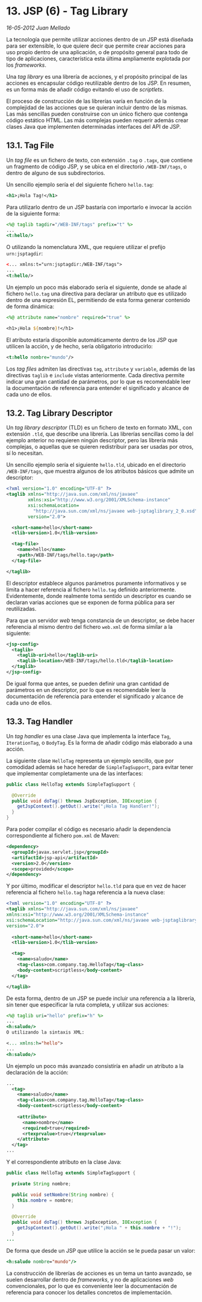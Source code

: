 # 13. JSP (6) - Tag Library

_16-05-2012_ _Juan Mellado_

La tecnología que permite utilizar acciones dentro de un JSP está diseñada para ser extensible, lo que quiere decir que permite crear acciones para uso propio dentro de una aplicación, o de propósito general para todo de tipo de aplicaciones, característica esta última ampliamente explotada por los _frameworks_.

Una _tag library_ es una librería de acciones, y el propósito principal de las acciones es encapsular código reutilizable dentro de los JSP. En resumen, es un forma más de añadir código evitando el uso de _scriptlets_.

El proceso de construcción de las librerías varía en función de la complejidad de las acciones que se quieran incluir dentro de las mismas. Las más sencillas pueden construirse con un único fichero que contenga código estático HTML. Las más complejas pueden requerir además crear clases Java que implementen determinadas interfaces del API de JSP.

## 13.1. Tag File

Un _tag file_ es un fichero de texto, con extensión ```.tag``` o ```.tagx```, que contiene un fragmento de código JSP, y se ubica en el directorio ```/WEB-INF/tags```, o dentro de alguno de sus subdirectorios.

Un sencillo ejemplo sería el del siguiente fichero ```hello.tag```:

```xml
<h1>¡Hola Tag!</h1>
```

Para utilizarlo dentro de un JSP bastaría con importarlo e invocar la acción de la siguiente forma:

```jsp
<%@ taglib tagdir="/WEB-INF/tags" prefix="t" %>
...
<t:hello/>
```

O utilizando la nomenclatura XML, que requiere utilizar el prefijo ```urn:jsptagdir```:

```xml
<... xmlns:t="urn:jsptagdir:/WEB-INF/tags">
...
<t:hello/>
```

Un ejemplo un poco más elaborado sería el siguiente, donde se añade al fichero ```hello.tag``` una directiva para declarar un atributo que es utilizado dentro de una expresión EL, permitiendo de esta forma generar contenido de forma dinámica:

```jsp
<%@ attribute name="nombre" required="true" %>

<h1>¡Hola ${nombre}!</h1>
```

El atributo estaría disponible automáticamente dentro de los JSP que utilicen la acción, y de hecho, sería obligatorio introducirlo:

```xml
<t:hello nombre="mundo"/>
```

Los _tag files_ admiten las directivas ```tag```, ```attribute``` y ```variable```, además de las directivas ```taglib``` e ```include``` vistas anteriormente. Cada directiva permite indicar una gran cantidad de parámetros, por lo que es recomendable leer la documentación de referencia para entender el significado y alcance de cada uno de ellos.

## 13.2. Tag Library Descriptor

Un _tag library descriptor_ (TLD) es un fichero de texto en formato XML, con extensión ```.tld```, que describe una librería. Las librerías sencillas como la del ejemplo anterior no requieren ningún descriptor, pero las librería más complejas, o aquellas que se quieren redistribuir para ser usadas por otros, sí lo necesitan.

Un sencillo ejemplo sería el siguiente ```hello.tld```, ubicado en el directorio ```/WEB-INF/tags```, que muestra algunos de los atributos básicos que admite un descriptor:

```xml
<?xml version="1.0" encoding="UTF-8" ?>
<taglib xmlns="http://java.sun.com/xml/ns/javaee"
        xmlns:xsi="http://www.w3.org/2001/XMLSchema-instance"
        xsi:schemaLocation=
          "http://java.sun.com/xml/ns/javaee web-jsptaglibrary_2_0.xsd"
        version="2.0">

  <short-name>hello</short-name>
  <tlib-version>1.0</tlib-version>

  <tag-file>
    <name>hello</name>
    <path>/WEB-INF/tags/hello.tag</path>
  </tag-file>

</taglib>
```

El descriptor establece algunos parámetros puramente informativos y se limita a hacer referencia al fichero ```hello.tag``` definido anteriormente. Evidentemente, donde realmente toma sentido un descriptor es cuando se declaran varias acciones que se exponen de forma pública para ser reutilizadas.

Para que un servidor _web_ tenga constancia de un descriptor, se debe hacer referencia al mismo dentro del fichero ```web.xml``` de forma similar a la siguiente:

```xml
<jsp-config>
  <taglib>
    <taglib-uri>hello</taglib-uri>
    <taglib-location>/WEB-INF/tags/hello.tld</taglib-location>
  </taglib>
</jsp-config>
```

De igual forma que antes, se pueden definir una gran cantidad de parámetros en un descriptor, por lo que es recomendable leer la documentación de referencia para entender el significado y alcance de cada uno de ellos.

## 13.3. Tag Handler

Un _tag handler_ es una clase Java que implementa la interface ```Tag```, ```IterationTag```, o ```BodyTag```. Es la forma de añadir código más elaborado a una acción.

La siguiente clase ```HelloTag``` representa un ejemplo sencillo, que por comodidad además se hace heredar de ```SimpleTagSupport```, para evitar tener que implementar completamente una de las interfaces:

```java
public class HelloTag extends SimpleTagSupport {

  @Override
  public void doTag() throws JspException, IOException {
    getJspContext().getOut().write("¡Hola Tag Handler!");
  }
}
```

Para poder compilar el código es necesario añadir la dependencia correspondiente al fichero ```pom.xml``` de Maven:

```xml
<dependency>
  <groupId>javax.servlet.jsp</groupId>
  <artifactId>jsp-api</artifactId>
  <version>2.0</version>
  <scope>provided</scope>
</dependency>
```

Y por último, modificar el descriptor ```hello.tld``` para que en vez de hacer referencia al fichero ```hello.tag``` haga referencia a la nueva clase:

```xml
<?xml version="1.0" encoding="UTF-8" ?>
<taglib xmlns="http://java.sun.com/xml/ns/javaee"
xmlns:xsi="http://www.w3.org/2001/XMLSchema-instance"
xsi:schemaLocation="http://java.sun.com/xml/ns/javaee web-jsptaglibrary_2_0.xsd"
version="2.0">
 
  <short-name>hello</short-name>
  <tlib-version>1.0</tlib-version>

  <tag>
    <name>saludo</name>
    <tag-class>com.company.tag.HelloTag</tag-class>
    <body-content>scriptless</body-content>
  </tag>

</taglib>
```

De esta forma, dentro de un JSP se puede incluir una referencia a la librería, sin tener que especificar la ruta completa, y utilizar sus acciones:

```jsp
<%@ taglib uri="hello" prefix="h" %>
...
<h:saludo/>
O utilizando la sintaxis XML:

<... xmlns:h="hello">
...
<h:saludo/>
```

Un ejemplo un poco más avanzado consistiría en añadir un atributo a la declaración de la acción:

```xml
...
  <tag>
    <name>saludo</name>
    <tag-class>com.company.tag.HelloTag</tag-class>
    <body-content>scriptless</body-content>
   
    <attribute>
      <name>nombre</name>
      <required>true</required>
      <rtexprvalue>true</rtexprvalue>
    </attribute>
  </tag>
...
```

Y el correspondiente atributo en la clase Java:

```java
public class HelloTag extends SimpleTagSupport {

  private String nombre;

  public void setNombre(String nombre) {
    this.nombre = nombre;
  }

  @Override
  public void doTag() throws JspException, IOException {
    getJspContext().getOut().write("¡Hola " + this.nombre + "!");
  }
...
```

De forma que desde un JSP que utilice la acción se le pueda pasar un valor:

```jsp
<h:saludo nombre="mundo"/>
```

La construcción de librerías de acciones es un tema un tanto avanzado, se suelen desarrollar dentro de _frameworks_, y no de aplicaciones _web_ convencionales, por lo que es conveniente leer la documentación de referencia para conocer los detalles concretos de implementación.
